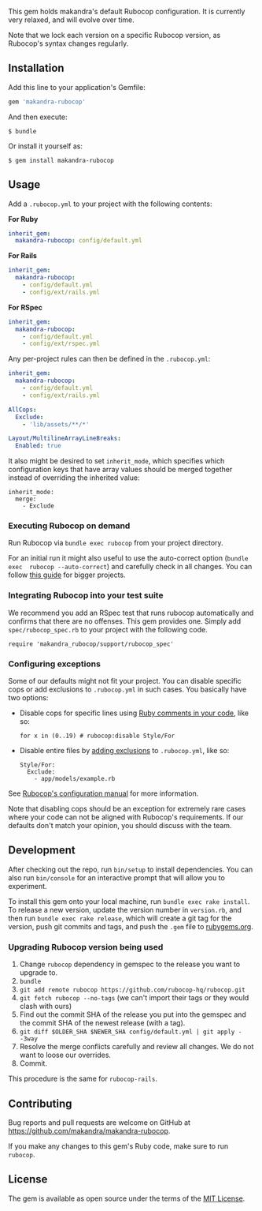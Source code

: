 This gem holds makandra's default Rubocop configuration.
It is currently very relaxed, and will evolve over time.

Note that we lock each version on a specific Rubocop version, as Rubocop's syntax changes regularly.

## Installation

Add this line to your application's Gemfile:

```ruby
gem 'makandra-rubocop'
```

And then execute:

    $ bundle

Or install it yourself as:

    $ gem install makandra-rubocop

## Usage

Add a `.rubocop.yml` to your project with the following contents:

**For Ruby**

```yaml
inherit_gem:
  makandra-rubocop: config/default.yml
```

**For Rails**

```yaml
inherit_gem:
  makandra-rubocop:
    - config/default.yml
    - config/ext/rails.yml
```

**For RSpec**

```yaml
inherit_gem:
  makandra-rubocop:
    - config/default.yml
    - config/ext/rspec.yml
```

Any per-project rules can then be defined in the `.rubocop.yml`:

```yaml
inherit_gem:
  makandra-rubocop:
    - config/default.yml
    - config/ext/rails.yml

AllCops:
  Exclude:
    - 'lib/assets/**/*'

Layout/MultilineArrayLineBreaks:
  Enabled: true
```

It also might be desired to set `inherit_mode`, which specifies which configuration keys that have
array values should be merged together instead of overriding the inherited value:

```
inherit_mode:
  merge:
    - Exclude
```

### Executing Rubocop on demand

Run Rubocop via `bundle exec rubocop` from your project directory.

For an initial run it might also useful to use the auto-correct option (`bundle exec  rubocop --auto-correct`) and carefully check in all changes.
You can follow [this guide](https://makandracards.com/makandra/400093-adding-makandra-rubocop-to-an-existing-code-base) for bigger projects.

### Integrating Rubocop into your test suite

We recommend you add an RSpec test that runs rubocop automatically and confirms that there are no offenses.
This gem provides one. Simply add `spec/rubocop_spec.rb` to your project with the following code.

```
require 'makandra_rubocop/support/rubocop_spec'
```

### Configuring exceptions

Some of our defaults might not fit your project. You can disable specific cops or add exclusions to `.rubocop.yml` in such cases. You basically have two options:

- Disable cops for specific lines using [Ruby comments in your code](https://github.com/rubocop-hq/rubocop/blob/master/manual/configuration.md#disabling-cops-within-source-code), like so:

      for x in (0..19) # rubocop:disable Style/For

- Disable entire files by [adding exclusions](https://github.com/rubocop-hq/rubocop/blob/master/manual/configuration.md#cop-specific-include-and-exclude) to `.rubocop.yml`, like so:

      Style/For:
        Exclude:
          - app/models/example.rb

See [Rubocop's configuration manual](https://github.com/rubocop-hq/rubocop/blob/master/manual/configuration.md) for more information.

Note that disabling cops should be an exception for extremely rare cases where your code can not be aligned with Rubocop's requirements.
If our defaults don't match your opinion, you should discuss with the team.

## Development

After checking out the repo, run `bin/setup` to install dependencies. You can also run `bin/console` for an interactive prompt that will allow you to experiment.

To install this gem onto your local machine, run `bundle exec rake install`. To release a new version, update the version number in `version.rb`, and then run `bundle exec rake release`, which will create a git tag for the version, push git commits and tags, and push the `.gem` file to [rubygems.org](https://rubygems.org).

### Upgrading Rubocop version being used

1. Change `rubocop` dependency in gemspec to the release you want to upgrade to.
2. `bundle`
3. `git add remote rubocop https://github.com/rubocop-hq/rubocop.git`
4. `git fetch rubocop --no-tags` (we can't import their tags or they would clash with ours)
5. Find out the commit SHA of the release you put into the gemspec and the commit SHA of the newest release (with a tag).
6. `git diff $OLDER_SHA $NEWER_SHA config/default.yml | git apply --3way`
7. Resolve the merge conflicts carefully and review all changes. We do not want to loose our overrides.
8. Commit.

This procedure is the same for `rubocop-rails`.

## Contributing

Bug reports and pull requests are welcome on GitHub at https://github.com/makandra/makandra-rubocop.

If you make any changes to this gem's Ruby code, make sure to run `rubocop`.

## License

The gem is available as open source under the terms of the [MIT License](https://opensource.org/licenses/MIT).
